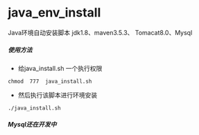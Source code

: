 # java_env_install
Java环境自动安装脚本    jdk1.8、maven3.5.3、 Tomacat8.0、Mysql 

##### 使用方法

- 给java_install.sh 一个执行权限

 ```
 chmod  777  java_install.sh
 ```
 
 - 然后执行该脚本进行环境安装
 ```
 ./java_install.sh
 ```
##### Mysql还在开发中
